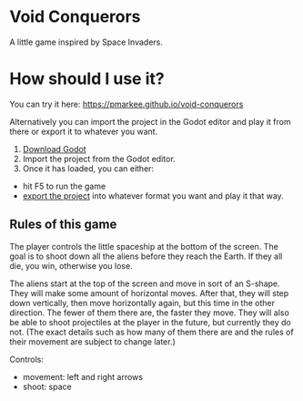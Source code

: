 # Void Conquerors

A little game inspired by Space Invaders.

# How should I use it?

You can try it here: https://pmarkee.github.io/void-conquerors

Alternatively you can import the project in the Godot editor and play it from there or export it to whatever you want.

1. [Download Godot](https://godotengine.org/download/)
2. Import the project from the Godot editor.
3. Once it has loaded, you can either:
  * hit F5 to run the game
  * [export the project](https://docs.godotengine.org/en/3.1/getting_started/step_by_step/exporting.html) into whatever format you want and play it that way.

## Rules of this game

The player controls the little spaceship at the bottom of the screen. The goal is to shoot down all the aliens before they reach the Earth. If they all die, you win, otherwise you lose.

The aliens start at the top of the screen and move in sort of an S-shape. They will make some amount of horizontal moves. After that, they will step down vertically, then move horizontally again, but this time in the other direction. The fewer of them there are, the faster they move. They will also be able to shoot projectiles at the player in the future, but currently they do not. (The exact details such as how many of them there are and the rules of their movement are subject to change later.)

Controls:
* movement: left and right arrows
* shoot: space

